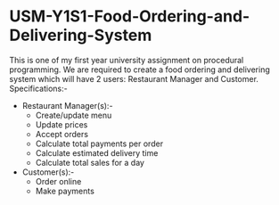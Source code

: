 # USM-Y1S1-Food-Ordering-and-Delivering-System
This is one of my first year university assignment on procedural programming. We are required to create a food ordering and delivering system which will have 2 users: Restaurant Manager and Customer.\
Specifications:-
- Restaurant Manager(s):- 
  - Create/update menu
  - Update prices
  - Accept orders
  - Calculate total payments per order
  - Calculate estimated delivery time
  - Calculate total sales for a day
- Customer(s):-
  - Order online
  - Make payments
